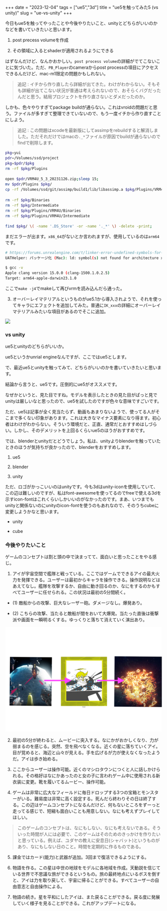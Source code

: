 +++
date = "2023-12-04"
tags = ["ue5","3d"]
title = "ue5を触ってみた5 (vs unity)"
slug = "ue-vs-unity"
+++

今日もue5を触ってやったことや今後やりたいこと、unityとどちらがいいのかなどを書いていきたいと思います。

1. post precess volumeを作成

2. その領域に入るとshaderが適用されるようにできる

はずなんだけど、なんかおかしい。`post process volume`の詳細がでてこないことに気づいた。ただ、`PB_Player`のcameraからpost processの項目にアクセスできるんだけど、mac-m1限定の問題かもしれない。

> 追記 : イチから作り直したら詳細が出てきた。わけがわからない。そもそも詳細が出てこない状況が普通は考えられないので、おそらくバグだったんだと思う。結局プロジェクトを作り直さないとダメだったのか。

しかも、色々やりすぎてpackage buildが通らない。これはvroidの問題だと思う。ファイルが多すぎて整理できていないので、もう一度イチから作り直すことにしよう。

> 追記 : この問題はxcodeを最新版にしてassimpをrebuildすると解消しました。ただそれだけではmacの`._*`ファイルが原因でbuildが通らないのでfindで削除します。

```sh
pkg=yui
pdr=/Volumes/ssd/project
pkg=$pdr/$pkg
rm -rf $pkg/Plugins

open $pdr/VRM4U_5_3_20231126.zip;sleep 15;
mv $pdr/Plugins $pkg/
cp -rf /Volumes/ssd/git/assimp/build1/lib/libassimp.a $pkg/Plugins/VRM4U/ThirdParty/assimp/lib/Mac/

rm -rf $pkg/Binaries
rm -rf $pkg/Intermediate
rm -rf $pkg/Plugins/VRM4U/Binaries
rm -rf $pkg/Plugins/VRM4U/Intermediate

find $pkg/ \( -name '.DS_Store' -or -name '._*' \) -delete -print;
```

まだエラーが出ます。`x86_64`がないとか言われますが、使用しているのは`arm64`です。

```sh
# https://forums.unrealengine.com/t/linker-error-undefined-symbols-for-architecture-x86_64-while-packaging/103451
UATHelper: パッケージ化 (Mac): ld: symbol(s) not found for architecture x86_64
```

```sh
$ gcc -v
Apple clang version 15.0.0 (clang-1500.1.0.2.5)
Target: arm64-apple-darwin23.1.0
```

ここで`make -j4`でmakeして再びvrmを読み込んだら通った。

3. オーバーレイマテリアルというものがue5.1から導入されようで、それを使ってキャラにエフェクトを追加してみた。普通に`IK_xxx`の詳細にオーバーレイマテリアルみたいな項目があるのでそこに追加。

![](https://raw.githubusercontent.com/syui/img/master/other/ue5_ai_20231203_203305.png)

### vs unity

ue5とunityのどちらがいいか。

ue5というかunrial engineなんですが、ここではue5とします。

で、最近ue5とunityを触ってみて、どちらがいいのかを書いていきたいと思います。

結論から言うと、ue5です。圧倒的にue5がオススメです。

なぜかというと、見た目ですね。モデルを表示したときの見た目がぱっと見でunityは厳しいなと思ったので、ue5を試したのですが色々な意味ですごいです。

ただ、ue5は記事が全く見当たらず、動画もあまりないようで、使ってる人がそこまで多くない印象があります。これは大きなマイナス要素になり得ます。初心者はわけがわからない。そういう環境だと、正直、通常だとおすすめはしづらい。しかし、そのデメリットを上回るくらいue5のほうがおすすめです。

では、blenderとunityだとどうでしょう。私は、unityよりblenderを触っていたときのほうが気持ちが良かったので、blenderをおすすめします。

1. ue5

2. blender

3. unity

ただ、ロゴがかっこいいのはunityです。今も3dはunity-iconを使用していて、この辺は難しいのですが、私はfont-awesomeを使ってるのでfreeで使える3dを示すicon-fontはこれくらいしかいいのがなかったのです。まあ、いつまでもunityと関係ないのにunityのicon-fontを使うのもあれなので、そのうちcubeに変更しようかなと思います。

- <i class="fa-brands fa-unity"></i> unity

- <i class="fa-solid fa-cube"></i> cube

### 今後やりたいこと

ゲームのコンセプトは割と頭の中で決まってて、面白いと思ったことをやる感じ。

1. アイが宇宙空間で艦隊と戦っている。ここではゲームでできるアイの最大火力を発揮できる。ユーザーは最初からキャラを操作できる。操作説明などはあえてなし。艦隊を攻撃するか、自由に動き回るのか、なにをするのかもすべてユーザーに任せられる。この状況は最初の5分間続く。

- (1) 敵船からの攻撃、巨大なレーザー砲。ダメージなし。爆発あり。

- (2) こちらの攻撃、当たると敵船が間をおいて大爆発。当たった直後は衝撃派や画面を一瞬明るくする。ゆっくりと落ちて消えていく演出あり。

![](https://raw.githubusercontent.com/syui/img/master/other/ue5_ai_20231204_0001.jpg)

2. 最初の5分が終わると、ムービーに突入する。なにかがおかしくなり、力が弱まるのを感じる。突然、空を飛べなくなる。近くの星に落ちていくアイ。目が覚めると、海辺と山々が見える。手を広げるが力が使えなくなったようだ。アイは歩き始める。

3. ここからユーザーは操作可能。近くのマシロタウンにつくと人に話しかけられる。その格好はなにかあったのと女の子に言われゲーム中に使用される新衣装に変更。靴を履いてるムービー、操作可能。

4. ゲームは非常に広大なフィールドに毎日ドロップする3つの宝箱とモンスターがいる。難易度は非常に高く設定する。死んだら終わりその日は終了する。この辺はゲームコンセプトになるんだけど、何もないところをずーっと走ってる感じで、短縮も面白いことも用意しない。なにも考えずプレイしてほしい。

> このゲームのコンセプトは、なにもしない、なにも考えないである。そういった時間が人には必要で、このゲームはそのためのきっかけを作りたいと思っている。例えば、ユダヤの教えに安息日(シャバット)というものがあり、なにもしない日のこと。時間を定期的に作るものである。

5. 課金ではカード(能力)と武器が追加。3回まで復活できるようにする。

6. 物語を作る。この星は中世の地球をモデルに各地域を作成。天動説を信じている世界で不思議な旅ができるというもの。旅の最終地点にいるボスを倒すと、アイは力を取り戻して、宇宙に帰ることができる。すべてユーザーの自由意志と自由操作による。

7. 物語の続き。星を平和にしたアイは、また戻ることができる。戻る度に発展していく様子を見ることができる。これがアップデートになる。

